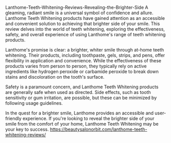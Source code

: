 Lanthome-Teeth-Whitening-Reviews-Revealing-the-Brighter-Side
A gleaming, radiant smile is a universal symbol of confidence and allure. Lanthome Teeth Whitening products have gained attention as an accessible and convenient solution to achieving that brighter side of your smile.
This review delves into the world of teeth whitening, exploring the effectiveness, safety, and overall experience of using Lanthome's range of teeth whitening products.

Lanthome's promise is clear: a brighter, whiter smile through at-home teeth whitening. Their products, including toothpaste, gels, strips, and pens, offer flexibility in application and convenience. While the effectiveness of these products varies from person to person, they typically rely on active ingredients like hydrogen peroxide or carbamide peroxide to break down stains and discoloration on the tooth's surface.

Safety is a paramount concern, and Lanthome Teeth Whitening products are generally safe when used as directed. Side effects, such as tooth sensitivity or gum irritation, are possible, but these can be minimized by following usage guidelines.

In the quest for a brighter smile, Lanthome provides an accessible and user-friendly experience. If you're looking to reveal the brighter side of your smile from the comfort of your home, Lanthome Teeth Whitening may be your key to success.
https://beautysalonorbit.com/lanthome-teeth-whitening-reviews/
